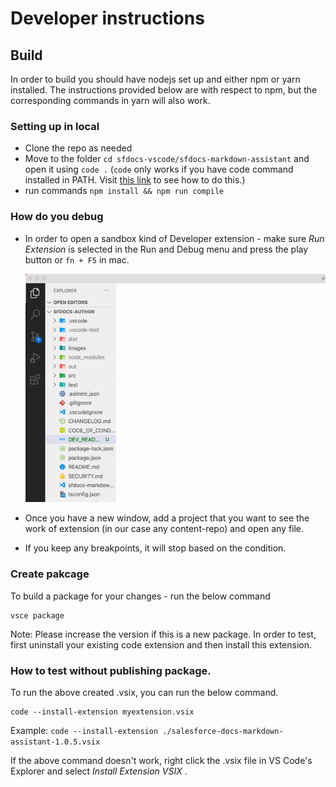 # Developer instructions 

## Build

In order to build you should have nodejs set up and either npm or yarn installed. The instructions provided below are with respect to npm, but the corresponding commands in yarn will also work.

### Setting up in local

- Clone the repo as needed
- Move to the folder `cd sfdocs-vscode/sfdocs-markdown-assistant` and open it using `code .` (`code` only works if you have code command installed in PATH. Visit [this link](https://stackoverflow.com/questions/29955500/code-not-working-in-command-line-for-visual-studio-code-on-osx-mac) to see how to do this.)
- run commands `npm install && npm run compile`

### How do you debug

- In order to open a sandbox kind of Developer extension - make sure _Run Extension_ is selected in the Run and Debug menu and press the play button or `fn + F5` in mac.
  
  ![Debug](./images/Debug.gif)
- Once you have a new window, add a project that you want to see the work of extension (in our case any content-repo) and open any file.
- If you keep any breakpoints,  it will stop based on the condition.

### Create pakcage

To  build a package for your changes - run the below command

```
vsce package
```
Note: Please increase the version if this is a new package.
In order to test, first uninstall your existing code extension and then install this extension.

### How to test without publishing package.

To run the above created .vsix, you can run the below command.

```
code --install-extension myextension.vsix
```

Example: `code --install-extension ./salesforce-docs-markdown-assistant-1.0.5.vsix`

If the above command doesn't work, right click the .vsix file in VS Code's Explorer and select _Install Extension VSIX_ .